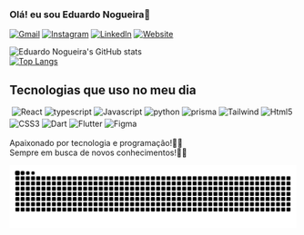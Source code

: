 ### Olá! eu sou Eduardo Nogueira👋
[![Gmail](https://img.shields.io/badge/Gmail-D14836?style=for-the-badge&logo=gmail&logoColor=white)](https://mail.google.com/mail/u/0/#inbox)
[![Instagram](https://img.shields.io/badge/Instagram-E4405F?style=for-the-badge&logo=instagram&logoColor=white)](https://instagram.com/eduu4rdo_?igshid=YmMyMTA2M2Y)
[![Linkedln](https://img.shields.io/badge/LinkedIn-0077B5?style=for-the-badge&logo=linkedin&logoColor=white)](https://www.linkedin.com/in/eduuardonogueira)
[![Website](https://img.shields.io/badge/website-000000?style=for-the-badge&logo=About.me&logoColor=white)](https://eduardonogueira.framer.website/)

![Eduardo Nogueira's GitHub stats](https://github-readme-stats.vercel.app/api?username=eduuardonogueira&show_icons=true&theme=radical)
<br>
[![Top Langs](https://github-readme-stats.vercel.app/api/top-langs/?username=eduuardonogueira&layout=compact)](https://github.com/eduuardonogueira/github-readme-stats)

## Tecnologias que uso no meu dia

<div style="display:flex; flex-wrap: wrap; gap: 4px; "><br/>
    <img align="center" alt="React" src="https://img.shields.io/badge/React-20232A?style=for-the-badge&logo=react&logoColor=61DAFB">
    <img align="center" alt="typescript" src="https://img.shields.io/badge/TypeScript-007ACC?style=for-the-badge&logo=typescript&logoColor=white">
    <img align="center" alt="Javascript" src="https://img.shields.io/badge/JavaScript-323330?style=for-the-badge&logo=javascript&logoColor=F7DF1E">
    <img align="center" alt="python" src="https://img.shields.io/badge/Python-3776AB?style=for-the-badge&logo=python&logoColor=white">
    <img align="center" alt="prisma" src="https://img.shields.io/badge/Prisma-3982CE?style=for-the-badge&logo=Prisma&logoColor=white">
    <img align="center" alt="Tailwind" src="https://img.shields.io/badge/Tailwind_CSS-38B2AC?style=for-the-badge&logo=tailwind-css&logoColor=white">
    <img align="center" alt="Html5" src="https://img.shields.io/badge/HTML5-E34F26?style=for-the-badge&logo=html5&logoColor=white">
    <img align="center" alt="CSS3" src="https://img.shields.io/badge/CSS-239120?&style=for-the-badge&logo=css3&logoColor=white">
    <img align="center" alt="Dart" src="https://img.shields.io/badge/Dart-0175C2?style=for-the-badge&logo=dart&logoColor=white">
    <img align="center" alt="Flutter" src="https://img.shields.io/badge/Flutter-02569B?style=for-the-badge&logo=flutter&logoColor=white">
    <img align="center" alt="Figma" src="https://img.shields.io/badge/Figma-F24E1E?style=for-the-badge&logo=figma&logoColor=white">
</div><br/>
Apaixonado por tecnologia e programação!👨‍💻<br>
Sempre em busca de novos conhecimentos!👨‍🎓<br>


![snake gif](https://github.com/eduuardonogueira/eduuardonogueira/blob/output/github-contribution-grid-snake.svg)
